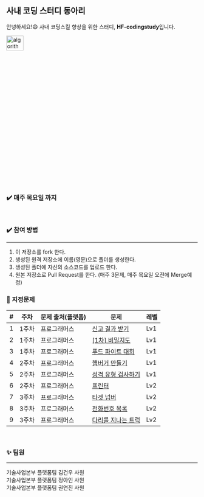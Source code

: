 ## 사내 코딩 스터디 동아리
안녕하세요!:smile: 사내 코딩스킬 향상을 위한 스터디, **HF-codingstudy**입니다.


<img src="https://user-images.githubusercontent.com/75151693/206977896-fcfbce77-6b00-44cb-9aee-37ef6575ddec.png" width="30%" height="10%" title="에스파" alt="algorithm"></img>             

### :heavy_check_mark: 매주 목요일 까지
</br>

### :heavy_check_mark: 참여 방법
****

1. 이 저장소를 fork 한다.
2. 생성된 원격 저장소에 이름(영문)으로 폴더를 생성한다.
3. 생성된 폴더에 자신의 소스코드를 업로드 한다. 
4. 원본 저장소로 Pull Request를 한다. (매주 3문제, 매주 목요일 오전에 Merge예정)





### :pushpin: 지정문제


| # | 주차 | 문제 출처(플랫폼) |문제 | 레벨 |
|---|---|---|---|---|
| 1 | 1주차 | 프로그래머스 | [신고 결과 받기](https://school.programmers.co.kr/learn/courses/30/lessons/92334) | Lv1 |
| 2 | 1주차 | 프로그래머스 | [[1차] 비밀지도](https://school.programmers.co.kr/learn/courses/30/lessons/17681) | Lv1 | 
| 3 | 1주차 | 프로그래머스 | [푸드 파이트 대회](https://school.programmers.co.kr/learn/courses/30/lessons/134240) | Lv1 |
| 4 | 2주차 | 프로그래머스 | [햄버거 만들기](https://school.programmers.co.kr/learn/courses/30/lessons/133502) | Lv1 |
| 5 | 2주차 | 프로그래머스 | [성격 유형 검사하기](https://school.programmers.co.kr/learn/courses/30/lessons/118666) | Lv1 |
| 6 | 2주차 | 프로그래머스 | [프린터](https://school.programmers.co.kr/learn/courses/30/lessons/42587) | Lv2 |
| 7 | 3주차 | 프로그래머스 | [타겟 넘버](https://school.programmers.co.kr/learn/courses/30/lessons/43165) | Lv2 |
| 8 | 3주차 | 프로그래머스 | [전화번호 목록](https://school.programmers.co.kr/learn/courses/30/lessons/42577) | Lv2 |
| 9 | 3주차 | 프로그래머스 | [다리를 지나는 트럭](https://school.programmers.co.kr/learn/courses/30/lessons/42583) | Lv2 |

</br>   

### :sparkles: 팀원
***


기술사업본부 플랫폼팀 김건우 사원   
기술사업본부 플랫폼팀 정아인 사원   
기술사업본부 플랫폼팀 권연진 사원
